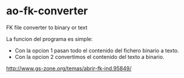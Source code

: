 # ao-fk-converter
FK file converter to binary or text 


La funcion del programa es simple:
* Con la opcion 1 pasan todo el contenido del fichero binario a texto.
* Con la opcion 2 convertimos el contenido del texto a binario.

http://www.gs-zone.org/temas/abrir-fk-ind.95849/

